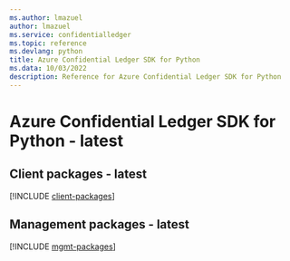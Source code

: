 ```yaml
---
ms.author: lmazuel
author: lmazuel
ms.service: confidentialledger
ms.topic: reference
ms.devlang: python
title: Azure Confidential Ledger SDK for Python
ms.data: 10/03/2022
description: Reference for Azure Confidential Ledger SDK for Python
---
```

# Azure Confidential Ledger SDK for Python - latest

## Client packages - latest
[!INCLUDE [client-packages](confidential-ledger-client-index.md)]
## Management packages - latest
[!INCLUDE [mgmt-packages](confidential-ledger-mgmt-index.md)]